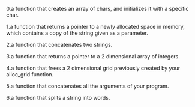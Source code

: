0.a function that creates an array of chars, and initializes it with a specific char.

1.a function that returns a pointer to a newly allocated space in memory, which contains a copy of the string given as a parameter.

2.a function that concatenates two strings.

3.a function that returns a pointer to a 2 dimensional array of integers.

4.a function that frees a 2 dimensional grid previously created by your alloc_grid function.

5.a function that concatenates all the arguments of your program.

6.a function that splits a string into words.
